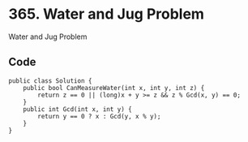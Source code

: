 # 365. Water and Jug Problem
Water and Jug Problem

## Code
    public class Solution {
        public bool CanMeasureWater(int x, int y, int z) {
            return z == 0 || (long)x + y >= z && z % Gcd(x, y) == 0;
        }
        public int Gcd(int x, int y) {
            return y == 0 ? x : Gcd(y, x % y);
        }
    }